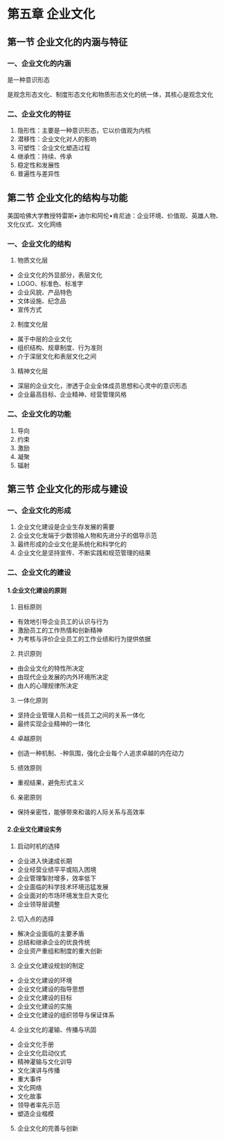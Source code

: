 # 第五章 企业文化

## 第一节 企业文化的内涵与特征

### 一、企业文化的内涵

是一种意识形态

是观念形态文化、制度形态文化和物质形态文化的统一体，其核心是观念文化

### 二、企业文化的特征

1. 隐形性：主要是一种意识形态，它以价值观为内核
2. 潜移性：企业文化对人的影响
3. 可塑性：企业文化塑造过程
4. 继承性：持续、传承
5. 稳定性和发展性
6. 普遍性与差异性

## 第二节 企业文化的结构与功能

美国哈佛大学教授特雷斯• 迪尔和阿伦•肯尼迪：企业环境、价值观、英雄人物、文化仪式、文化网络

### 一、企业文化的结构

1. 物质文化层
  - 企业文化的外显部分，表层文化
  - LOGO、标准色、标准字
  - 企业风貌、产品特色
  - 文体设施、纪念品
  - 宣传方式

2. 制度文化层
  - 属于中层的企业文化
  - 组织结构、规章制度、行为准则
  - 介于深层文化和表层文化之间

3. 精神文化层
  - 深层的企业文化，渗透于企业全体成员思想和心灵中的意识形态
  - 企业最高目标、企业精神、经营管理风格

### 二、企业文化的功能

1. 导向
2. 约束
3. 激励
4. 凝聚
5. 辐射

## 第三节 企业文化的形成与建设

### 一、企业文化的形成

1. 企业文化建设是企业生存发展的需要
2. 企业文化发端于少数领袖人物和先进分子的倡导示范
3. 最终形成的企业文化是系统化和科学化的
4. 企业文化是坚持宣传、不断实践和规范管理的结果

### 二、企业文化的建设

#### 1.企业文化建设的原则

1. 目标原则
  - 有效地引导企业员工的认识与行为
  - 激励员工的工作热情和创新精神
  - 为考核与评价企业员工的工作业绩和行为提供依据

2. 共识原则
  - 由企业文化的特性所决定
  - 由现代企业发展的内外环境所决定
  - 由人的心理规律所决定

3. 一体化原则
  - 坚持企业管理人员和一线员工之间的关系一体化
  - 最终实现企业精神的一体化

4. 卓越原则
  - 创造一种机制、-种氛围，强化企业每个人追求卓越的内在动力

5. 绩效原则
  - 重视结果，避免形式主义

6. 亲密原则
  - 保持亲密性，能够带來和谐的人际关系与高效率

#### 2.企业文化建设实务

1. 启动时机的选择
  - 企业进入快速成长期
  - 企业经营业绩平平或陷入困境
  - 企业管理掣肘增多，效率低下
  - 企业面临的科学技术环境迅猛发展
  - 企业面对的市场环境发生巨大变化
  - 企业领导层调整

2. 切入点的选择
  - 解决企业面临的主要矛盾
  - 总结和继承企业的优良传统
  - 企业资产重组和制度的重大创新

3. 企业文化建设规划的制定
  - 企业文化建设的环境
  - 企业文化建设的指导思想
  - 企业文化建设的目标
  - 企业文化建设的实施
  - 企业文化建设的组织领导与保证体系

4. 企业文化的灌输、传播与巩固
  - 企业文化手册
  - 企业文化启动仪式
  - 精神灌输与文化训导
  - 文化演讲与传播
  - 重大事件
  - 文化网络
  - 文化故事
  - 领导者率先示范
  - 塑造企业楷模

5. 企业文化的完善与创新
